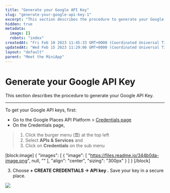 ```yaml
---
title: "Generate your Google API Key"
slug: "generate-your-google-api-key-1"
excerpt: "This section describes the procedure to generate your Google API Key."
hidden: true
metadata: 
  image: []
  robots: "index"
createdAt: "Fri Feb 10 2023 11:45:33 GMT+0000 (Coordinated Universal Time)"
updatedAt: "Wed Feb 15 2023 11:29:06 GMT+0000 (Coordinated Universal Time)"
layout: "default"
parent: "Meet the MiniApp"
---
```

# Generate your Google API Key 
This section describes the procedure to generate your Google API Key.
*** 
To get your Google API keys, first:

- Go to the Google Places API Platform > [Credentials page](https://console.cloud.google.com/project/_/google/maps-apis/credentials?utm_source=Docs_Credentials&_gl=1*1v16cg8*_ga*MTE5NjA2MTk0Mi4xNjc0NTcwNDIw*_ga_NRWSTWS78N*MTY3NDU3MDQyMC4xLjAuMTY3NDU3MDQ0MC4wLjAuMA..) 
- On the Credentials page, 

> 1. Click the burger menu (**☰**) at the top left 
> 2. Select **APIs & Services** and
> 3. Click on **Credentials** on the sub menu

[block:image]
{
  "images": [
    {
      "image": [
        "https://files.readme.io/344b0da-image.png",
        null,
        ""
      ],
      "align": "center",
      "sizing": "300px"
    }
  ]
}
[/block]


3. Choose **+ CREATE CREDENTIALS -> API key .**  Save your key in a secure place.

![](https://files.readme.io/ad16616-image.png)

